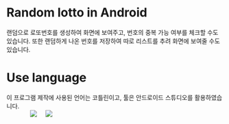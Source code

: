 # Random lotto in Android

랜덤으로 로또번호를 생성하여 화면에 보여주고, 번호의 중복 가능 여부를 체크할 수도 있습니다. 또한 랜덤하게 나온 번호를 저장하여 따로 리스트를 추려 화면에 보여줄 수도 있습니다.

# Use language

이 프로그램 제작에 사용된 언어는 코틀린이고, 툴은 안드로이드 스튜디오를 활용하였습니다. <br>
&nbsp; &nbsp; &nbsp; &nbsp; &nbsp; &nbsp; &nbsp; <img src="https://img.shields.io/badge/kotlin-b9d8e7?style=flat&logo=kotlin&logoColor=ffffff"/>
&nbsp;&nbsp;&nbsp;&nbsp;<img src="https://img.shields.io/badge/Android Studio-6cdcb3?style=flat&logo=Android Studio&logoColor=ffffff"/>
